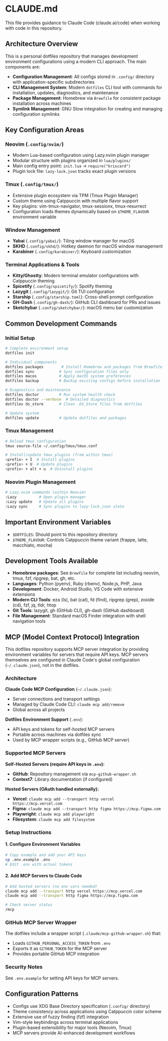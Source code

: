 # CLAUDE.md

This file provides guidance to Claude Code (claude.ai/code) when working with code in this repository.

## Architecture Overview

This is a personal dotfiles repository that manages development environment configurations using a modern CLI approach. The main components are:

- **Configuration Management**: All configs stored in `.config/` directory with application-specific subdirectories
- **CLI Management System**: Modern `dotfiles` CLI tool with commands for installation, updates, diagnostics, and maintenance
- **Package Management**: Homebrew via `Brewfile` for consistent package installation across machines
- **Symlink Management**: GNU Stow integration for creating and managing configuration symlinks

## Key Configuration Areas

### Neovim (`.config/nvim/`)
- Modern Lua-based configuration using Lazy.nvim plugin manager
- Modular structure with plugins organized in `lua/plugins/` 
- Main config entry point: `init.lua` → `require("kriscard")`
- Plugin lock file: `lazy-lock.json` tracks exact plugin versions

### Tmux (`.config/tmux/`)
- Extensive plugin ecosystem via TPM (Tmux Plugin Manager)
- Custom theme using Catppuccin with multiple flavor support
- Key plugins: vim-tmux-navigator, tmux-sessionx, tmux-resurrect
- Configuration loads themes dynamically based on `$THEME_FLAVOUR` environment variable

### Window Management
- **Yabai** (`.config/yabai/`): Tiling window manager for macOS
- **SKHD** (`.config/skhd/`): Hotkey daemon for macOS window management
- **Karabiner** (`.config/karabiner/`): Keyboard customization

### Terminal Applications & Tools
- **Kitty/Ghostty**: Modern terminal emulator configurations with Catppuccin theming
- **Spicetify** (`.config/spicetify/`): Spotify theming
- **Lazygit** (`.config/lazygit/`): Git TUI configuration
- **Starship** (`.config/starship.toml`): Cross-shell prompt configuration
- **GH-Dash** (`.config/gh-dash/`): GitHub CLI dashboard for PRs and issues
- **Sketchybar** (`.config/sketchybar/`): macOS menu bar customization

## Common Development Commands

### Initial Setup
```bash
# Complete environment setup
dotfiles init

# Individual components
dotfiles packages        # Install Homebrew and packages from Brewfile
dotfiles sync           # Sync configuration files only
dotfiles macos          # Apply macOS system preferences
dotfiles backup         # Backup existing configs before installation

# Diagnostics and maintenance
dotfiles doctor         # Run system health check
dotfiles doctor --verbose  # Detailed diagnostics
dotfiles ds_store       # Clean .DS_Store files from dotfiles

# Update system
dotfiles update         # Update dotfiles and packages
```

### Tmux Management
```bash
# Reload tmux configuration
tmux source-file ~/.config/tmux/tmux.conf

# Install/update tmux plugins (from within tmux)
<prefix> + I  # Install plugins
<prefix> + U  # Update plugins
<prefix> + alt + u  # Uninstall plugins
```

### Neovim Plugin Management
```bash
# Lazy.nvim commands (within Neovim)
:Lazy          # Open plugin manager
:Lazy update   # Update all plugins
:Lazy sync     # Sync plugins to lazy-lock.json state
```

## Important Environment Variables
- `$DOTFILES`: Should point to this repository directory
- `$THEME_FLAVOUR`: Controls Catppuccin theme variant (frappe, latte, macchiato, mocha)

## Development Tools Available
- **Homebrew packages**: See `Brewfile` for complete list including neovim, tmux, fzf, ripgrep, bat, gh, etc.
- **Languages**: Python (pyenv), Ruby (rbenv), Node.js, PHP, Java
- **Development**: Docker, Android Studio, VS Code with extensive extensions
- **Modern CLI Tools**: eza (ls), bat (cat), fd (find), ripgrep (grep), zoxide (cd), fzf, jq, tldr, htop
- **Git Tools**: lazygit, gh (GitHub CLI), gh-dash (GitHub dashboard)
- **File Management**: Standard macOS Finder integration with shell navigation tools

## MCP (Model Context Protocol) Integration

This dotfiles repository supports MCP server integration by providing environment variables for servers that require API keys. MCP servers themselves are configured in Claude Code's global configuration (`~/.claude.json`), not in the dotfiles.

### Architecture

**Claude Code MCP Configuration** (`~/.claude.json`):
- Server connections and transport settings
- Managed by Claude Code CLI: `claude mcp add/remove`
- Global across all projects

**Dotfiles Environment Support** (`.env`):
- API keys and tokens for self-hosted MCP servers
- Portable across machines via dotfiles sync
- Used by MCP wrapper scripts (e.g., GitHub MCP server)

### Supported MCP Servers

**Self-Hosted Servers (require API keys in `.env`):**
- **GitHub**: Repository management via `mcp-github-wrapper.sh`
- **Context7**: Library documentation (if configured)

**Hosted Servers (OAuth handled externally):**
- **Vercel**: `claude mcp add --transport http vercel https://mcp.vercel.com`
- **Figma**: `claude mcp add --transport http figma https://mcp.figma.com`
- **Playwright**: `claude mcp add playwright`
- **Filesystem**: `claude mcp add filesystem`

### Setup Instructions

#### 1. Configure Environment Variables
```bash
# Copy example and add your API keys
cp .env.example .env
# Edit .env with actual tokens
```

#### 2. Add MCP Servers to Claude Code
```bash
# Add hosted servers (no env vars needed)
claude mcp add --transport http vercel https://mcp.vercel.com
claude mcp add --transport http figma https://mcp.figma.com

# Check server status
/mcp
```

### GitHub MCP Server Wrapper

The dotfiles include a wrapper script (`.claude/mcp-github-wrapper.sh`) that:
- Loads `GITHUB_PERSONAL_ACCESS_TOKEN` from `.env`
- Exports it as `GITHUB_TOKEN` for the MCP server
- Provides portable GitHub MCP integration

### Security Notes
See `.env.example` for setting API keys for MCP servers.

## Configuration Patterns
- Configs use XDG Base Directory specification (`.config/` directory)
- Theme consistency across applications using Catppuccin color scheme
- Extensive use of fuzzy finding (fzf) integration
- Vim-style keybindings across terminal applications
- Plugin-based extensibility for major tools (Neovim, Tmux)
- MCP servers provide AI-enhanced development workflows